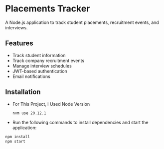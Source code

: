 # Placements Tracker

A Node.js application to track student placements, recruitment events, and interviews.

## Features
- Track student information
- Track company recruitment events
- Manage interview schedules
- JWT-based authentication
- Email notifications

## Installation
- For This Project, I Used Node Version
  ```bash
  nvm use 20.12.1
- Run the following commands to install dependencies and start the application:
```bash
npm install
npm start
